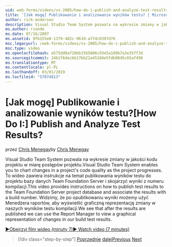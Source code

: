 ```yaml
---
uid: web-forms/videos/vs-2005/how-do-i-publish-and-analyze-test-results
title: '[Jak mogę] Publikowanie i analizowanie wyników testu? | Microsoft Docs'
author: rick-anderson
description: Visual Studio Team System pozwala na wykresie zmiany w jakości kodu projektu w miarę postępów projektu. To wideo zawiera instrukcje dotyczące sposobu publ....
ms.author: riande
ms.date: 07/16/2007
ms.assetid: 9fb155e0-1379-482c-963d-af7dc0397d76
msc.legacyurl: /web-forms/videos/vs-2005/how-do-i-publish-and-analyze-test-results
msc.type: video
ms.openlocfilehash: a575dd0af20bb1565606c93e5a189b7a3e35ff3d
ms.sourcegitcommit: 24b1f6decbb17bb22a45166e5fdb0845c65af498
ms.translationtype: MT
ms.contentlocale: pl-PL
ms.lasthandoff: 03/01/2019
ms.locfileid: "57074813"
---
```

<a name="how-do-i-publish-and-analyze-test-results"></a><span data-ttu-id="cddfc-105">[Jak mogę] Publikowanie i analizowanie wyników testu?</span><span class="sxs-lookup"><span data-stu-id="cddfc-105">[How Do I:] Publish and Analyze Test Results?</span></span>
====================
<span data-ttu-id="cddfc-106">przez [Chris Menegay](https://twitter.com/CMenegay)</span><span class="sxs-lookup"><span data-stu-id="cddfc-106">by [Chris Menegay](https://twitter.com/CMenegay)</span></span>

<span data-ttu-id="cddfc-107">Visual Studio Team System pozwala na wykresie zmiany w jakości kodu projektu w miarę postępów projektu.</span><span class="sxs-lookup"><span data-stu-id="cddfc-107">Visual Studio Team System enables you to chart changes in a project's code quality as the project progresses.</span></span> <span data-ttu-id="cddfc-108">To wideo zawiera instrukcje na temat publikowania wyników testu do projektu bazy danych Team Foundation Server i skojarzyć wyniki z numeru kompilacji.</span><span class="sxs-lookup"><span data-stu-id="cddfc-108">This video provides instructions on how to publish test results to the Team Foundation Server project database and associate the results with a build number.</span></span> <span data-ttu-id="cddfc-109">Widzimy, że po opublikowaniu wyniki możemy użyć Menedżera raportów, aby wyświetlić graficzną reprezentację zmiany w naszych wyników testu kompilacji.</span><span class="sxs-lookup"><span data-stu-id="cddfc-109">We see that after the results are published we can use the Report Manager to view a graphical representation of changes in our build test results.</span></span>

[<span data-ttu-id="cddfc-110">&#9654;Obejrzyj film wideo (minuty 7)</span><span class="sxs-lookup"><span data-stu-id="cddfc-110">&#9654; Watch video (7 minutes)</span></span>](https://channel9.msdn.com/Blogs/ASP-NET-Site-Videos/how-do-i-publish-and-analyze-test-results)

> [!div class="step-by-step"]
> <span data-ttu-id="cddfc-111">[Poprzednie](how-do-i-use-generic-tests.md)
> [dalej](how-do-i-discover-application-changes-prior-to-deployment.md)</span><span class="sxs-lookup"><span data-stu-id="cddfc-111">[Previous](how-do-i-use-generic-tests.md)
[Next](how-do-i-discover-application-changes-prior-to-deployment.md)</span></span>
